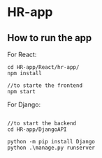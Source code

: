 # HR-app 

## How to run the app

For React:
```
cd HR-app/React/hr-app/
npm install

//to starte the frontend
npm start
```

For Django:
```

//to start the backend
cd HR-app/DjangoAPI

python -m pip install Django
python .\manage.py runserver
```

